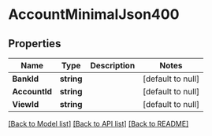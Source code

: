 # AccountMinimalJson400

## Properties
Name | Type | Description | Notes
------------ | ------------- | ------------- | -------------
**BankId** | **string** |  | [default to null]
**AccountId** | **string** |  | [default to null]
**ViewId** | **string** |  | [default to null]

[[Back to Model list]](../README.md#documentation-for-models) [[Back to API list]](../README.md#documentation-for-api-endpoints) [[Back to README]](../README.md)


